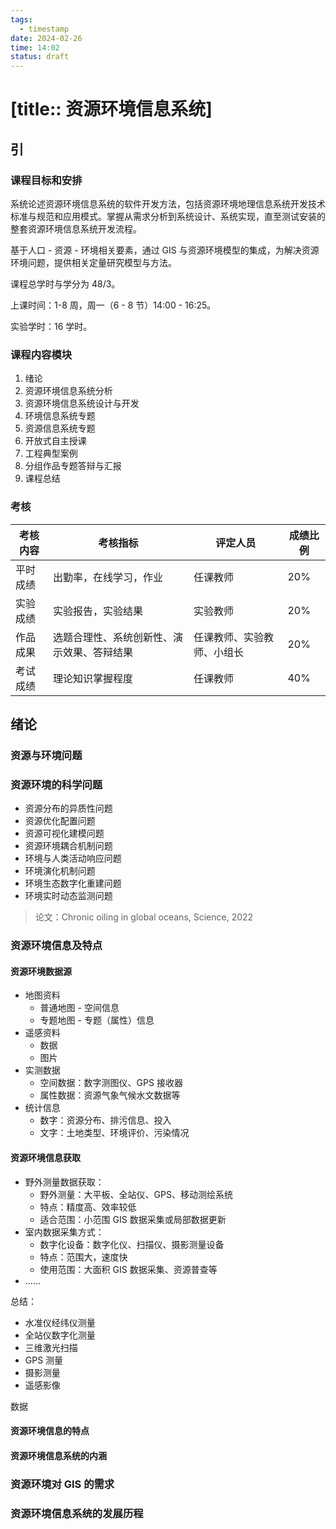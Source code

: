 ```yaml
---
tags:
  - timestamp
date: 2024-02-26
time: 14:02
status: draft
---
```


# [title:: 资源环境信息系统]

## 引

### 课程目标和安排

系统论述资源环境信息系统的软件开发方法，包括资源环境地理信息系统开发技术标准与规范和应用模式。掌握从需求分析到系统设计、系统实现，直至测试安装的整套资源环境信息系统开发流程。

基于人口 - 资源 - 环境相关要素，通过 GIS 与资源环境模型的集成，为解决资源环境问题，提供相关定量研究模型与方法。

课程总学时与学分为 48/3。

上课时间：1-8 周，周一（6 - 8 节）14:00 - 16:25。

实验学时：16 学时。

### 课程内容模块

1. 绪论
2. 资源环境信息系统分析
3. 资源环境信息系统设计与开发
4. 环境信息系统专题
5. 资源信息系统专题
6. 开放式自主授课
7. 工程典型案例
8. 分组作品专题答辩与汇报
9. 课程总结

### 考核

| 考核内容 | 考核指标 | 评定人员 | 成绩比例 |
| ---- | ---- | ---- | ---- |
| 平时成绩 | 出勤率，在线学习，作业 | 任课教师 | 20% |
| 实验成绩 | 实验报告，实验结果 | 实验教师 | 20% |
| 作品成果 | 选题合理性、系统创新性、演示效果、答辩结果 | 任课教师、实验教师、小组长 | 20% |
| 考试成绩 | 理论知识掌握程度 | 任课教师 | 40% |

## 绪论

### 资源与环境问题

### 资源环境的科学问题

- 资源分布的异质性问题  
- 资源优化配置问题  
- 资源可视化建模问题  
- 资源环境耦合机制问题  
- 环境与人类活动响应问题  
- 环境演化机制问题  
- 环境生态数字化重建问题  
- 环境实时动态监测问题

> 论文：Chronic oiling in global oceans, Science, 2022

### 资源环境信息及特点

#### 资源环境数据源

- 地图资料
    - 普通地图 - 空间信息
    - 专题地图 - 专题（属性）信息
- 遥感资料
    - 数据
    - 图片
- 实测数据
    - 空间数据：数字测图仪、GPS 接收器
    - 属性数据：资源气象气候水文数据等
- 统计信息
    - 数字：资源分布、排污信息、投入
    - 文字：土地类型、环境评价、污染情况

#### 资源环境信息获取

- 野外测量数据获取：
    - 野外测量：大平板、全站仪、GPS、移动测绘系统
    - 特点：精度高、效率较低
    - 适合范围：小范围 GIS 数据采集或局部数据更新
- 室内数据采集方式：
    - 数字化设备：数字化仪、扫描仪、摄影测量设备
    - 特点：范围大，速度快
    - 使用范围：大面积 GIS 数据采集、资源普查等
- ……

总结：

- 水准仪经纬仪测量
- 全站仪数字化测量
- 三维激光扫描
- GPS 测量
- 摄影测量
- 遥感影像  


数据


#### 资源环境信息的特点

#### 资源环境信息系统的内涵

### 资源环境对 GIS 的需求

### 资源环境信息系统的发展历程
